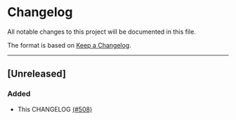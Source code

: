 # Changelog

All notable changes to this project will be documented in this file.

The format is based on [Keep a Changelog](http://keepachangelog.com/en/1.0.0/).

 <!-- Unreleased changes should go to UNRELEASED.md -->

---

## [Unreleased]

### Added

- This CHANGELOG [(#508)](https://github.com/Shopify/quilt/pull/508)

